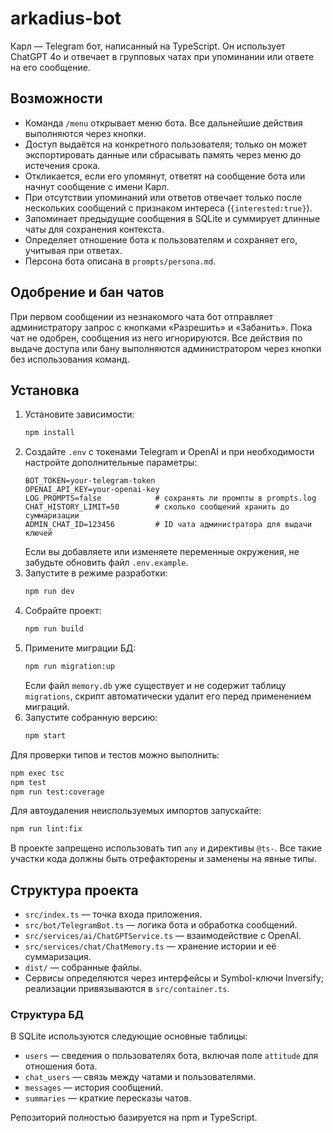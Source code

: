# arkadius-bot

Карл — Telegram бот, написанный на TypeScript. Он использует ChatGPT 4o и отвечает в групповых чатах при упоминании или ответе на его сообщение.

## Возможности

- Команда `/menu` открывает меню бота. Все дальнейшие действия выполняются через кнопки.
- Доступ выдаётся на конкретного пользователя; только он может экспортировать данные или сбрасывать память через меню до истечения срока.
- Откликается, если его упомянут, ответят на сообщение бота или начнут сообщение с имени Карл.
- При отсутствии упоминаний или ответов отвечает только после нескольких сообщений с признаком интереса (`{interested:true}`).
- Запоминает предыдущие сообщения в SQLite и суммирует длинные чаты для сохранения контекста.
- Определяет отношение бота к пользователям и сохраняет его, учитывая при ответах.
- Персона бота описана в `prompts/persona.md`.

## Одобрение и бан чатов

При первом сообщении из незнакомого чата бот отправляет администратору запрос с кнопками «Разрешить» и «Забанить». Пока чат не одобрен, сообщения из него игнорируются. Все действия по выдаче доступа или бану выполняются администратором через кнопки без использования команд.

## Установка

1. Установите зависимости:
   ```bash
   npm install
   ```
2. Создайте `.env` с токенами Telegram и OpenAI и при необходимости настройте дополнительные параметры:
   ```
   BOT_TOKEN=your-telegram-token
   OPENAI_API_KEY=your-openai-key
   LOG_PROMPTS=false            # сохранять ли промпты в prompts.log
   CHAT_HISTORY_LIMIT=50        # сколько сообщений хранить до суммаризации
   ADMIN_CHAT_ID=123456         # ID чата администратора для выдачи ключей
   ```
   Если вы добавляете или изменяете переменные окружения, не забудьте обновить файл `.env.example`.
3. Запустите в режиме разработки:
   ```bash
   npm run dev
   ```
4. Собрайте проект:
   ```bash
   npm run build
   ```
5. Примените миграции БД:
   ```bash
   npm run migration:up
   ```
   Если файл `memory.db` уже существует и не содержит таблицу `migrations`,
   скрипт автоматически удалит его перед применением миграций.
6. Запустите собранную версию:
   ```bash
   npm start
   ```

Для проверки типов и тестов можно выполнить:

```bash
npm exec tsc
npm test
npm run test:coverage
```

Для автоудаления неиспользуемых импортов запускайте:

```bash
npm run lint:fix
```

В проекте запрещено использовать тип `any` и директивы `@ts-`. Все такие
участки кода должны быть отрефакторены и заменены на явные типы.

## Структура проекта

- `src/index.ts` — точка входа приложения.
- `src/bot/TelegramBot.ts` — логика бота и обработка сообщений.
- `src/services/ai/ChatGPTService.ts` — взаимодействие c OpenAI.
- `src/services/chat/ChatMemory.ts` — хранение истории и её суммаризация.
- `dist/` — собранные файлы.
- Сервисы определяются через интерфейсы и Symbol-ключи Inversify; реализации
  привязываются в `src/container.ts`.

### Структура БД

В SQLite используются следующие основные таблицы:

- `users` — сведения о пользователях бота, включая поле `attitude` для отношения бота.
- `chat_users` — связь между чатами и пользователями.
- `messages` — история сообщений.
- `summaries` — краткие пересказы чатов.

Репозиторий полностью базируется на npm и TypeScript.
